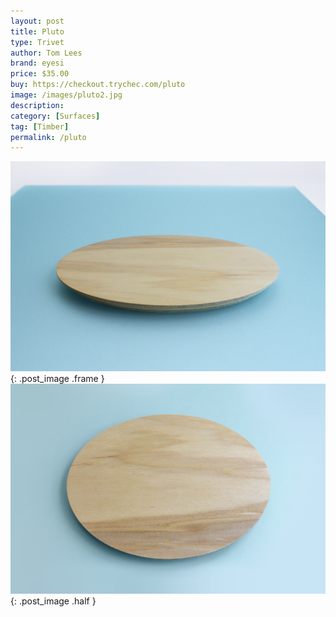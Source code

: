 ```yaml
---
layout: post
title: Pluto
type: Trivet
author: Tom Lees
brand: eyesi
price: $35.00
buy: https://checkout.trychec.com/pluto
image: /images/pluto2.jpg
description:
category: [Surfaces]
tag: [Timber]
permalink: /pluto
---
```

![](/images/pluto1.jpg){: .post_image .frame }
![](/images/pluto3.jpg){: .post_image .half }
